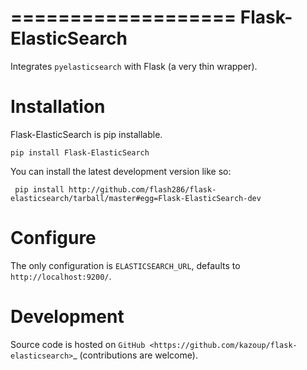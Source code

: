 ===================
Flask-ElasticSearch
===================

Integrates ``pyelasticsearch`` with Flask (a very thin wrapper).

Installation
============

Flask-ElasticSearch is pip installable.

    pip install Flask-ElasticSearch

You can install the latest development version like so:

     pip install http://github.com/flash286/flask-elasticsearch/tarball/master#egg=Flask-ElasticSearch-dev

Configure
=========

The only configuration is `ELASTICSEARCH_URL`, defaults to `http://localhost:9200/`.

Development
===========

Source code is hosted on `GitHub <https://github.com/kazoup/flask-elasticsearch>`_
(contributions are welcome).
